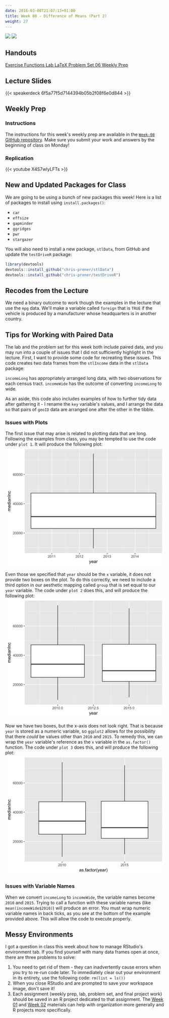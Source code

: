 ```yaml
---
date: 2016-03-08T21:07:13+01:00
title: Week 08 - Difference of Means (Part 2)
weight: 27
---
```

![](https://img.shields.io/badge/semester-Fall%2C%202017-blue.svg) ![](https://img.shields.io/badge/release-updated-brightgreen.svg) 

## Handouts

<a class="btn btn-primary btn-outline btn-xs{{end}}" href="https://github.com/slu-soc5050/Week-08/blob/master/Exercise/week-08-exercise.pdf" target="_blank"> Exercise </a>
<a class="btn btn-primary btn-outline btn-xs{{end}}" href="https://github.com/slu-soc5050/Week-08/blob/master/Functions/week-08-rQuickRef.pdf" target="_blank"> Functions </a>
<a class="btn btn-primary btn-outline btn-xs{{end}}" href="https://github.com/slu-soc5050/Week-08/blob/master/Lab/week-08-lab.pdf" target="_blank"> Lab </a>
<a class="btn btn-primary btn-outline btn-xs{{end}}" href="https://github.com/slu-soc5050/Week-08/blob/master/LaTeX/week-08-latexQuickRef.pdf" target="_blank"> LaTeX </a>
<a class="btn btn-primary btn-outline btn-xs{{end}}" href="https://github.com/slu-soc5050/Week-08/blob/master/PS-06/ps-06.pdf" target="_blank"> Problem Set 06 </a>
<a class="btn btn-primary btn-outline btn-xs{{end}}" href="https://github.com/slu-soc5050/Week-08/blob/master/WeeklyPrep/week-08-prep.pdf" target="_blank"> Weekly Prep </a>

## Lecture Slides
{{< speakerdeck 6f5a77f5d7144394b05b2f08f6e0d844 >}}

## Weekly Prep
### Instructions
The instructions for this week's weekly prep are available in the [`Week-08` GitHub repository](https://github.com/slu-soc5050/Week-08/blob/master/WeeklyPrep/week-08-prep.pdf). Make sure you submit your work and answers by the beginning of class on Monday!

### Replication
{{< youtube X4S7wIyLFTs >}}

## New and Updated Packages for Class
We are going to be using a bunch of new packages this week! Here is a list of packages to install using `install.packages()`:

* `car`
* `effsize`
* `gapminder`
* `ggridges`
* `pwr`
* `stargazer`

You will also need to install a new package, `stlData`, from GitHub and update the `testDriveR` package:

```r
library(devtools)
devtools::install_github("chris-prener/stlData")
devtools::install_github("chris-prener/testDriveR")
```

## Recodes from the Lecture
We need a binary outcome to work though the examples in the lecture that use the `mpg` data. We'll make a variable called `foreign` that is `TRUE` if the vehicle is produced by a manufacturer whose headquarters is in another country.

<script data-gist-id="ce737d7cfb4c8b1a2ab137c3e89d1349"></script>

## Tips for Working with Paired Data
The lab and the problem set for this week both include paired data, and you may run into a couple of issues that I did not sufficiently highlight in the lecture. First, I want to provide some code for recreating these issues. This code creates two data frames from the `stlIncome` data in the `stlData` package:

<script data-gist-id="cc9eeccf29e437025049026f8faf9a88"></script>

`incomeLong` has appropriately arranged long data, with two observations for each census tract. `incomeWide` has the outcome of converting `incomeLong` to wide. 

As an aside, this code also includes examples of how to further tidy data after gathering it - I rename the `key` variable's values, and I arrange the data so that pairs of `geoID` data are arranged one after the other in the tibble.

### Issues with Plots
The first issue that may arise is related to plotting data that are long. Following the examples from class, you may be tempted to use the code under `plot 1`. It will produce the following plot:
![image](/images/week-08-img01.png)

Even those we specified that `year` should be the `x` variable, it does not provide two boxes on the plot. To do this correctly, we need to include a third option in our aesthetic mapping called `group` that is set equal to our `year` variable. The code under `plot 2` does this, and will produce the following plot:
![image](/images/week-08-img02.png)

Now we have two boxes, but the x-axis does not look right. That is because `year` is stored as a numeric variable, so `ggplot2` allows for the possibility that there *could* be values other than `2010` and `2015`. To remedy this, we can wrap the `year` variable's reference as the `x` variable in the `as.factor()` function. The code under `plot 3` does this, and will produce the following plot:
![image](/images/week-08-img03.png)

### Issues with Variable Names
When we convert `incomeLong` to `incomeWide`, the variable names become `2010` and `2015`. Trying to call a function with these variable names (like `mean(incomeWide$2010)`) will produce an error. You must wrap numeric variable names in back ticks, as you see at the bottom of the example provided above. This will allow the code to execute properly.

## Messy Environments
I got a question in class this week about how to manage RStudio's environment tab. If you find yourself with many data frames open at once, there are three problems to solve:

1. You need to get rid of them - they can inadvertently cause errors when you try to re-run code later. To immediately clear out your environment in its entirety, use the following code: `rm(list = ls())`
2. When you close RStudio and are prompted to save your workspace image, don't save it!
3. Each assignment (weekly prep, lab, problem set, and final project work) should be saved in an R project dedicated to that assignment. The [Week 01](/week-01/) and [Week 02](/week-02/) materials can help with organization more generally and R projects more specifically.